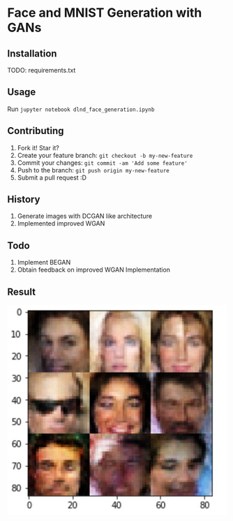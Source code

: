 # Face and MNIST Generation with GANs

## Installation

TODO: requirements.txt

## Usage

Run `jupyter notebook dlnd_face_generation.ipynb`


## Contributing

1. Fork it! Star it?
2. Create your feature branch: `git checkout -b my-new-feature`
3. Commit your changes: `git commit -am 'Add some feature'`
4. Push to the branch: `git push origin my-new-feature`
5. Submit a pull request :D

## History

1. Generate images with DCGAN like architecture
2. Implemented improved WGAN

## Todo

1. Implement BEGAN
2. Obtain feedback on improved WGAN Implementation

## Result

![result](images/example1.jpg)
